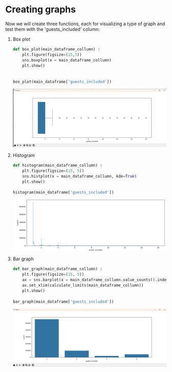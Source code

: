 # Creating graphs

Now we will create three functions, each for visualizing a type of graph and test them with the 'guests_included' column:

1. Box plot

   ```python
   def box_plot(main_dataframe_collumn) :
       plt.figure(figsize=(15,5))
       sns.boxplot(x = main_dataframe_collumn)
       plt.show()


   box_plot(main_dataframe['guests_included'])
   ```

   ![1712437504057](image/creating-graphs/1712437504057.png)
2. Histogram

   ```python
   def histogram(main_dataframe_collumn) :
       plt.figure(figsize=(15, 5))
       sns.histplot(x = main_dataframe_collumn, kde=True)
       plt.show()

   histogram(main_dataframe['guests_included'])
   ```

   ![1712437556071](image/creating-graphs/1712437556071.png)
3. Bar graph

   ```python
   def bar_graph(main_dataframe_collumn) :
       plt.figure(figsize=(15, 5))
       ax = sns.barplot(x = main_dataframe_collumn.value_counts().index, y = main_dataframe_collumn.value_counts())
       ax.set_xlim(calculate_limits(main_dataframe_collumn))
       plt.show()

   bar_graph(main_dataframe['guests_included'])
   ```

   ![1712437589513](image/creating-graphs/1712437589513.png)
